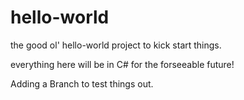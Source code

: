 # hello-world
the good ol' hello-world project to kick start things.

everything here will be in C#
  for the forseeable future!

  Adding a Branch to test things out.
